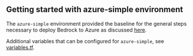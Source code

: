 ## Getting started with azure-simple environment

The `azure-simple` environment provided the baseline for the general steps necessary to deploy Bedrock to Azure as discussed [here](../../azure).

Additional variables that can be configured for `azure-simple`, see [variables.tf](./variables.tf).